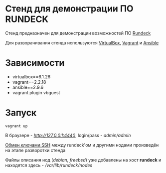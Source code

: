 # Стенд для демонстрации ПО RUNDECK

Стенд предназначен для демонстрации возможностей ПО [Rundeck](https://www.rundeck.com/open-source)

Для разворачивания стенда используются [VirtualBox](https://www.virtualbox.org/), [Vagrant](https://www.vagrantup.com/) и [Ansible](https://www.ansible.com/)

# Зависимости
* virtualbox==6.1.26
* vagrant==2.2.18
* ansible==2.9.6
* vagrant plugin vbguest

# Запуск
```vagrant up```

В браузере - *http://127.0.0.1:4440*, login/pass - *admin/admin*

[Обмен ключами SSH](https://www.opennet.ru/man.shtml?topic=ssh-copy-id&category=1&russian=0) между rundeck'ом и другими нодами произведён на этапе разворотки стенда

Файлы описания нод (*debian, freebsd*) уже добавлены на хост **rundeck** и находятся здесь - */var/lib/rundeck/nodes*
